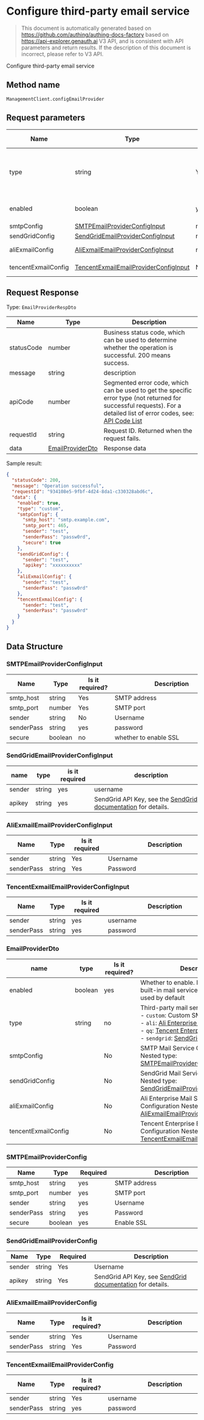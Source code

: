 # Configure third-party email service

<!--
Warning⚠️:
Do not modify this document directly,
https://github.com/Authing/authing-docs-factory
Use this project to generate
-->

<LastUpdated />

> This document is automatically generated based on https://github.com/authing/authing-docs-factory based on https://api-explorer.genauth.ai V3 API, and is consistent with API parameters and return results. If the description of this document is incorrect, please refer to V3 API.

Configure third-party email service

## Method name

`ManagementClient.configEmailProvider`

## Request parameters

| Name                | Type                                                                                       | <div style="width:80px">Required</div> | <div style="width:60px">Default value</div> | <div style="width:300px">Description</div>                                                                                                                                                                                                                                                            | <div style="width:200px">Sample value</div> |
| ------------------- | ------------------------------------------------------------------------------------------ | -------------------------------------- | ------------------------------------------- | ----------------------------------------------------------------------------------------------------------------------------------------------------------------------------------------------------------------------------------------------------------------------------------------------------- | ------------------------------------------- |
| type                | string                                                                                     | Yes                                    | -                                           | Third-party email service provider type:<br>- `custom`: Custom SMTP email service<br>- `ali`: [Ali Enterprise Mailbox](https://www.ali-exmail.cn/Land/)<br>- `qq`: [Tencent Enterprise Mailbox](https://work.weixin.qq.com/mail/)<br>- `sendgrid`: [SendGrid Mail Service](https://sendgrid.com/)<br> | `custom`                                    |
| enabled             | boolean                                                                                    | yes                                    | -                                           | Whether to enable. If not enabled, the built-in mail service of GenAuth will be used by default                                                                                                                                                                                                       | `true`                                      |
| smtpConfig          | <a href="#SMTPEmailProviderConfigInput">SMTPEmailProviderConfigInput</a>                   | no                                     | -                                           | SMTP mail service configuration                                                                                                                                                                                                                                                                       |                                             |
| sendGridConfig      | <a href="#SendGridEmailProviderConfigInput">SendGridEmailProviderConfigInput</a>           | no                                     | -                                           | SendGrid mail service configuration                                                                                                                                                                                                                                                                   |                                             |
| aliExmailConfig     | <a href="#AliExmailEmailProviderConfigInput">AliExmailEmailProviderConfigInput</a>         | no                                     | -                                           | Ali Enterprise Mail Service Configuration                                                                                                                                                                                                                                                             |                                             |
| tencentExmailConfig | <a href="#TencentExmailEmailProviderConfigInput">TencentExmailEmailProviderConfigInput</a> | No                                     | -                                           | Tencent Enterprise Email Service Configuration                                                                                                                                                                                                                                                        |                                             |

## Request Response

Type: `EmailProviderRespDto`

| Name       | Type                                             | Description                                                                                                                                                                                                                                                                                                                                    |
| ---------- | ------------------------------------------------ | ---------------------------------------------------------------------------------------------------------------------------------------------------------------------------------------------------------------------------------------------------------------------------------------------------------------------------------------------- |
| statusCode | number                                           | Business status code, which can be used to determine whether the operation is successful. 200 means success.                                                                                                                                                                                                                                   |
| message    | string                                           | description                                                                                                                                                                                                                                                                                                                                    |
| apiCode    | number                                           | Segmented error code, which can be used to get the specific error type (not returned for successful requests). For a detailed list of error codes, see: [API Code List](https://api-explorer.genauth.ai/?tag=group/%E5%BC%80%E5%8F%91%E5%87%86%E5%A4%87#tag/%E5%BC%80%E5%8F%91%E5%87%86%E5%A4%87/%E9%94%99%E8%AF%AF%E5%A4%84%E7%90%86/apiCode) |
| requestId  | string                                           | Request ID. Returned when the request fails.                                                                                                                                                                                                                                                                                                   |
| data       | <a href="#EmailProviderDto">EmailProviderDto</a> | Response data                                                                                                                                                                                                                                                                                                                                  |

Sample result:

```json
{
  "statusCode": 200,
  "message": "Operation successful",
  "requestId": "934108e5-9fbf-4d24-8da1-c330328abd6c",
  "data": {
    "enabled": true,
    "type": "custom",
    "smtpConfig": {
      "smtp_host": "smtp.example.com",
      "smtp_port": 465,
      "sender": "test",
      "senderPass": "passw0rd",
      "secure": true
    },
    "sendGridConfig": {
      "sender": "test",
      "apikey": "xxxxxxxxxx"
    },
    "aliExmailConfig": {
      "sender": "test",
      "senderPass": "passw0rd"
    },
    "tencentExmailConfig": {
      "sender": "test",
      "senderPass": "passw0rd"
    }
  }
}
```

## Data Structure

### <a id="SMTPEmailProviderConfigInput"></a> SMTPEmailProviderConfigInput

| Name       | Type    | <div style="width:80px">Is it required?</div> | <div style="width:300px">Description</div> | <div style="width:200px">Sample value</div> |
| ---------- | ------- | --------------------------------------------- | ------------------------------------------ | ------------------------------------------- |
| smtp_host  | string  | Yes                                           | SMTP address                               | `smtp.example.com`                          |
| smtp_port  | number  | Yes                                           | SMTP port                                  | `465`                                       |
| sender     | string  | No                                            | Username                                   | `test`                                      |
| senderPass | string  | yes                                           | password                                   | `passw0rd`                                  |
| secure     | boolean | no                                            | whether to enable SSL                      | `true`                                      |

### <a id="SendGridEmailProviderConfigInput"></a> SendGridEmailProviderConfigInput

| name   | type   | <div style="width:80px">is it required</div> | <div style="width:300px">description</div>                                                                                  | <div style="width:200px">example value</div> |
| ------ | ------ | -------------------------------------------- | --------------------------------------------------------------------------------------------------------------------------- | -------------------------------------------- |
| sender | string | yes                                          | username                                                                                                                    | `test`                                       |
| apikey | string | yes                                          | SendGrid API Key, see the [SendGrid documentation](https://docs.sendgrid.com/ui/account-and-settings/api-keys) for details. | `xxxxxxxxxx`                                 |

### <a id="AliExmailEmailProviderConfigInput"></a> AliExmailEmailProviderConfigInput

| Name       | Type   | <div style="width:80px">Is it required</div> | <div style="width:300px">Description</div> | <div style="width:200px">Sample value</div> |
| ---------- | ------ | -------------------------------------------- | ------------------------------------------ | ------------------------------------------- |
| sender     | string | Yes                                          | Username                                   | `test`                                      |
| senderPass | string | Yes                                          | Password                                   | `passw0rd`                                  |

### <a id="TencentExmailEmailProviderConfigInput"></a> TencentExmailEmailProviderConfigInput

| Name       | Type   | <div style="width:80px">Is it required</div> | <div style="width:300px">Description</div> | <div style="width:200px">Example value</div> |
| ---------- | ------ | -------------------------------------------- | ------------------------------------------ | -------------------------------------------- |
| sender     | string | yes                                          | username                                   | `test`                                       |
| senderPass | string | yes                                          | password                                   | `passw0rd`                                   |

### <a id="EmailProviderDto"></a> EmailProviderDto

| name                | type    | <div style="width:80px">Is it required?</div> | <div style="width:300px">Description</div>                                                                                                                                                                                                                                                          | <div style="width:200px">Sample value</div> |
| ------------------- | ------- | --------------------------------------------- | --------------------------------------------------------------------------------------------------------------------------------------------------------------------------------------------------------------------------------------------------------------------------------------------------- | ------------------------------------------- |
| enabled             | boolean | yes                                           | Whether to enable. If not enabled, the built-in mail service of GenAuth will be used by default                                                                                                                                                                                                     | `true`                                      |
| type                | string  | no                                            | Third-party mail service provider type:<br>- `custom`: Custom SMTP mail service<br>- `ali`: [Ali Enterprise Mailbox](https://www.ali-exmail.cn/Land/)<br>- `qq`: [Tencent Enterprise Mailbox](https://work.weixin.qq.com/mail/)<br>- `sendgrid`: [SendGrid Mail Service](https://sendgrid.com/)<br> | ali                                         |
| smtpConfig          |         | No                                            | SMTP Mail Service Configuration Nested type: <a href="#SMTPEmailProviderConfig">SMTPEmailProviderConfig</a>.                                                                                                                                                                                        |                                             |
| sendGridConfig      |         | No                                            | SendGrid Mail Service Configuration Nested type: <a href="#SendGridEmailProviderConfig">SendGridEmailProviderConfig</a>.                                                                                                                                                                            |                                             |
| aliExmailConfig     |         | No                                            | Ali Enterprise Mail Service Configuration Nested type: <a href="#AliExmailEmailProviderConfig">AliExmailEmailProviderConfig</a>.                                                                                                                                                                    |                                             |
| tencentExmailConfig |         | No                                            | Tencent Enterprise Email Service Configuration Nested type: <a href="#TencentExmailEmailProviderConfig">TencentExmailEmailProviderConfig</a>.                                                                                                                                                       |                                             |

### <a id="SMTPEmailProviderConfig"></a> SMTPEmailProviderConfig

| Name       | Type    | <div style="width:80px">Required</div> | <div style="width:300px">Description</div> | <div style="width:200px">Sample value</div> |
| ---------- | ------- | -------------------------------------- | ------------------------------------------ | ------------------------------------------- |
| smtp_host  | string  | yes                                    | SMTP address                               | `smtp.example.com`                          |
| smtp_port  | number  | yes                                    | SMTP port                                  | `465`                                       |
| sender     | string  | yes                                    | Username                                   | `test`                                      |
| senderPass | string  | yes                                    | Password                                   | `passw0rd`                                  |
| secure     | boolean | yes                                    | Enable SSL                                 | `true`                                      |

### <a id="SendGridEmailProviderConfig"></a> SendGridEmailProviderConfig

| Name   | Type   | <div style="width:80px">Required</div> | <div style="width:300px">Description</div>                                                                              | <div style="width:200px">Sample value</div> |
| ------ | ------ | -------------------------------------- | ----------------------------------------------------------------------------------------------------------------------- | ------------------------------------------- |
| sender | string | Yes                                    | Username                                                                                                                | `test`                                      |
| apikey | string | Yes                                    | SendGrid API Key, see [SendGrid documentation](https://docs.sendgrid.com/ui/account-and-settings/api-keys) for details. | `xxxxxxxxxx`                                |

### <a id="AliExmailEmailProviderConfig"></a> AliExmailEmailProviderConfig

| Name       | Type   | <div style="width:80px">Is it required?</div> | <div style="width:300px">Description</div> | <div style="width:200px">Sample value</div> |
| ---------- | ------ | --------------------------------------------- | ------------------------------------------ | ------------------------------------------- |
| sender     | string | Yes                                           | Username                                   | `test`                                      |
| senderPass | string | Yes                                           | Password                                   | `passw0rd`                                  |

### <a id="TencentExmailEmailProviderConfig"></a> TencentExmailEmailProviderConfig

| Name       | Type   | <div style="width:80px">Is it required?</div> | <div style="width:300px">Description</div> | <div style="width:200px">Sample value</div> |
| ---------- | ------ | --------------------------------------------- | ------------------------------------------ | ------------------------------------------- |
| sender     | string | Yes                                           | username                                   | `test`                                      |
| senderPass | string | yes                                           | password                                   | `passw0rd`                                  |
